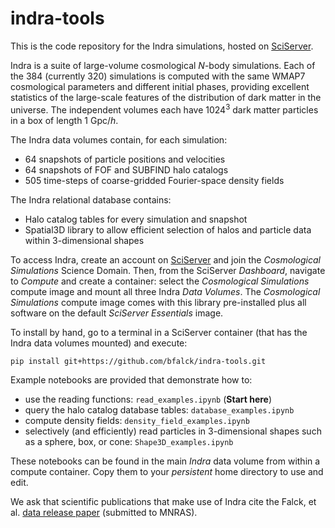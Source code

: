 # indra-tools
This is the code repository for the Indra simulations, hosted on [SciServer](http://www.sciserver.org).

Indra is a suite of large-volume cosmological *N*-body simulations. Each of the 384 (currently 320) simulations is computed with the same WMAP7 cosmological parameters and different initial phases, providing excellent statistics of the large-scale features of the distribution of dark matter in the universe. The independent volumes each have 1024<sup>3</sup> dark matter particles in a box of length 1 Gpc/*h*.

The Indra data volumes contain, for each simulation:
- 64 snapshots of particle positions and velocities
- 64 snapshots of FOF and SUBFIND halo catalogs
- 505 time-steps of coarse-gridded Fourier-space density fields

The Indra relational database contains:
- Halo catalog tables for every simulation and snapshot
- Spatial3D library to allow efficient selection of halos and particle data within 3-dimensional shapes


To access Indra, create an account on [SciServer](http://www.sciserver.org) and join the *Cosmological Simulations* Science Domain. Then, from the SciServer *Dashboard*, navigate to *Compute* and create a container: select the *Cosmological Simulations* compute image and mount all three Indra *Data Volumes*. The *Cosmological Simulations* compute image comes with this library pre-installed plus all software on the default *SciServer Essentials* image. 

To install by hand, go to a terminal in a SciServer container (that has the Indra data volumes mounted) and execute:

`pip install git+https://github.com/bfalck/indra-tools.git`



Example notebooks are provided that demonstrate how to:
- use the reading functions: `read_examples.ipynb` (**Start here**)
- query the halo catalog database tables: `database_examples.ipynb`
- compute density fields: `density_field_examples.ipynb`
- selectively (and efficiently) read particles in 3-dimensional shapes such as a sphere, box, or cone: `Shape3D_examples.ipynb`

These notebooks can be found in the main *Indra* data volume from within a compute container. Copy them to your *persistent* home directory to use and edit. 


We ask that scientific publications that make use of Indra cite the Falck, et al. [data release paper](https://arxiv.org/abs/2101.03631) (submitted to MNRAS).

